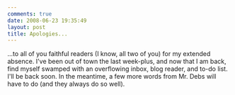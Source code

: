 ```yaml
---
comments: true
date: 2008-06-23 19:35:49
layout: post
title: Apologies...
---
```


...to all of you faithful readers (I know, all two of you) for my extended absence. I've been out of town the last week-plus, and now that I am back, find myself swamped with an overflowing inbox, blog reader, and to-do list. I'll be back soon. In the meantime, a few more words from Mr. Debs will have to do (and they always do so well).
